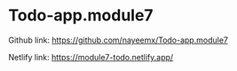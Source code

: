 # Todo-app.module7

Github link: https://github.com/nayeemx/Todo-app.module7

Netlify link: https://module7-todo.netlify.app/
